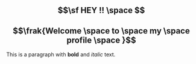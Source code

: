 
## $$\sf HEY !! \space $$
## $$\frak{Welcome \space to \space my \space profile \space }$$

<p>This is a paragraph with <strong>bold</strong> and <em>italic</em> text.</p>

